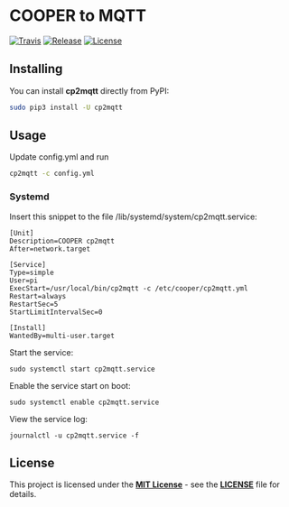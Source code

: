 # COOPER to MQTT

[![Travis](https://img.shields.io/travis/hardwario/cp2mqtt/master.svg)](https://travis-ci.org/hardwario/cp2mqtt)
[![Release](https://img.shields.io/github/release/hardwario/cp2mqtt.svg)](https://github.com/hardwario/cp2mqtt/releases)
[![License](https://img.shields.io/github/license/hardwario/cp2mqtt.svg)](https://github.com/hardwario/cp2mqtt/blob/master/LICENSE)

## Installing

You can install **cp2mqtt** directly from PyPI:

```sh
sudo pip3 install -U cp2mqtt
```

## Usage

Update config.yml and run

```sh
cp2mqtt -c config.yml
```

### Systemd

Insert this snippet to the file /lib/systemd/system/cp2mqtt.service:
```
[Unit]
Description=COOPER cp2mqtt
After=network.target

[Service]
Type=simple
User=pi
ExecStart=/usr/local/bin/cp2mqtt -c /etc/cooper/cp2mqtt.yml
Restart=always
RestartSec=5
StartLimitIntervalSec=0

[Install]
WantedBy=multi-user.target
```

Start the service:

    sudo systemctl start cp2mqtt.service

Enable the service start on boot:

    sudo systemctl enable cp2mqtt.service

View the service log:

    journalctl -u cp2mqtt.service -f


## License

This project is licensed under the [**MIT License**](https://opensource.org/licenses/MIT/) - see the [**LICENSE**](LICENSE) file for details.
